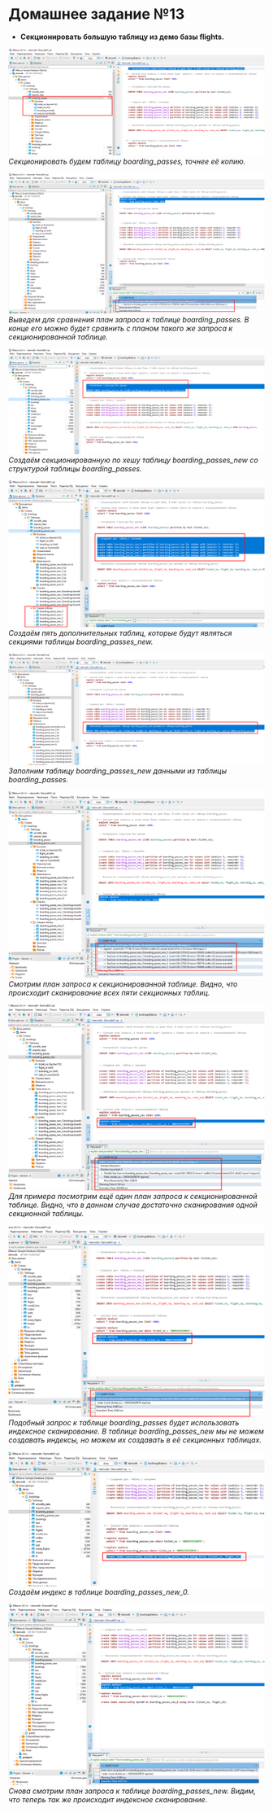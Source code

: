 

# Домашнее задание №13


* **Секционировать большую таблицу из демо базы flights.**  

![Альт-текст](Images/HW13/01.png)  
_Секционировать будем таблицу boarding_passes, точнее её копию._  
  
![Альт-текст](Images/HW13/02.png)  
_Выведем для сравнения план запроса к таблице boarding_passes. В конце его можно будет сравнить с планом такого же запроса к секционированной таблице._  
  
![Альт-текст](Images/HW13/03.png)  
_Создаём секционированную по хешу таблицу boarding_passes_new со структурой таблицы boarding_passes._  
  
![Альт-текст](Images/HW13/04.png)  
_Создаём пять дополнительных таблиц, которые будут являться секциями таблицы boarding_passes_new._  
  
![Альт-текст](Images/HW13/05.png)  
_Заполним таблицу boarding_passes_new данными из таблицы boarding_passes._  
  
![Альт-текст](Images/HW13/06.png)  
_Смотрим план запроса к секционированной таблице. Видно, что происходит сканирование всех пяти секционных таблиц._  
  
![Альт-текст](Images/HW13/07.png)  
_Для примера посмотрим ещё один план запроса к секционированной таблице. Видно, что в данном случае достаточно сканирования одной секционной таблицы._  
  
![Альт-текст](Images/HW13/08.png)  
_Подобный запрос к таблице boarding_passes будет использовать индексное сканирование. В таблице boarding_passes_new мы не можем создавать индексы, но можем их создавать в её секционных таблицах._  
  
![Альт-текст](Images/HW13/09.png)  
_Создаём индекс в таблице boarding_passes_new_0._  
  
![Альт-текст](Images/HW13/10.png)  
_Снова смотрим план запроса к таблице boarding_passes_new. Видим, что теперь так же происходит индексное сканирование._  

